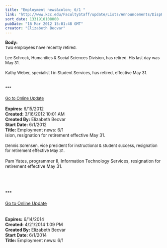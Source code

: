 ```yaml
---
title: "Employment news&colon; 6/1 "
link: "http://www.kcc.edu/FacultyStaff/update/Lists/Announcements/DispForm.aspx?ID=637"
sort_date: 1331910108000
pubDate: "16 Mar 2012 15:01:48 GMT"
creator: "Elizabeth Becvar"
---
```


<div><b>Body:</b> <div class="ExternalClass389591DFEBAB4F99995D9558DB0BD225">
<div><font size="2">Two employees have recently retired.</font></div>
<div><font size="2"></font> </div>
<div><font size="2">Lee Schrock, Humanities &amp; Social Sciences Division, has retired. His last day was May 31.<br />  <br />Kathy Weber, specialist I in Student Services, has retired, effective May 31.<br /> </font></div>
<div><font size="2"></font> </div>
<div><font size="2">***</font></div>
<div><font size="2"></font> </div>
<div><font size="2"><a href="/FacultyStaff/update/Pages/dailyupdate.aspx">Go to Online Update</a></font><font size="2"></font></div>
<div><font size="2"></font> </div></div></div>
<div><b>Expires:</b> 6/15/2012</div>
<div><b>Created:</b> 3/16/2012 10:01 AM</div>
<div><b>Created By:</b> Elizabeth Becvar</div>
<div><b>Start Date:</b> 6/1/2012</div>
<div><b>Title:</b> Employment news: 6/1 </div>
ision, resignation for retirement effective May 31. </div>
<div> </div>
<div>
<div><font size="2">Dennis Sorensen, vice president for instructional &amp; student success, resignation for retirement effective May 31.</font></div></div>
<div><br />Pam Yates, programmer II, Information Technology Services, resignation for retirement effective May 31.</div>
<div> </div>
<div> </div>
<div> </div>
<div> </div>
<div>***</div>
<div> </div>
<div><a href="/FacultyStaff/update/Pages/dailyupdate.aspx">Go to Online Update</a></div>
<div> </div>
<div></font> </div></div></div>
<div><b>Expires:</b> 6/14/2014</div>
<div><b>Created:</b> 4/21/2014 1:09 PM</div>
<div><b>Created By:</b> Elizabeth Becvar</div>
<div><b>Start Date:</b> 6/1/2014</div>
<div><b>Title:</b> Employment news: 6/1</div>
